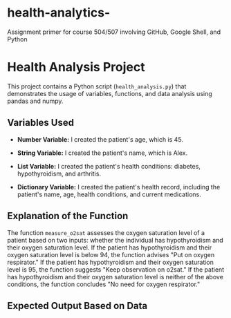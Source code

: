 # health-analytics-
Assignment primer for course 504/507 involving GitHub, Google Shell, and Python

# Health Analysis Project

This project contains a Python script (`health_analysis.py`) that demonstrates the usage of variables, functions, and data analysis using pandas and numpy.

## Variables Used

- **Number Variable:** I created the patient's age, which is 45.

- **String Variable:** I created the patient's name, which is Alex.

- **List Variable:** I created the patient's health conditions: diabetes, hypothyroidism, and arthritis.

- **Dictionary Variable:** I created the patient's health record, including the patient's name, age, health conditions, and current medications.

## Explanation of the Function

The function `measure_o2sat` assesses the oxygen saturation level of a patient based on two inputs: whether the individual has hypothyroidism and their oxygen saturation level. If the patient has hypothyroidism and their oxygen saturation level is below 94, the function advises "Put on oxygen respirator." If the patient has hypothyroidism and their oxygen saturation level is 95, the function suggests "Keep observation on o2sat." If the patient has hypothyroidism and their oxygen saturation level is neither of the above conditions, the function concludes "No need for oxygen respirator."

## Expected Output Based on Data


